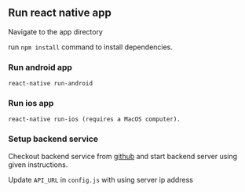 ## Run react native app

Navigate to the app directory

run `npm install` command to install dependencies.

### Run android app
`react-native run-android`

### Run ios app
`react-native run-ios (requires a MacOS computer).`


### Setup backend service

Checkout backend service from [github](https://github.com/subodha-amarasinghe/sky-visibility-forecast-backend) and start backend server using given instructions.

Update `API_URL` in `config.js` with using server ip address